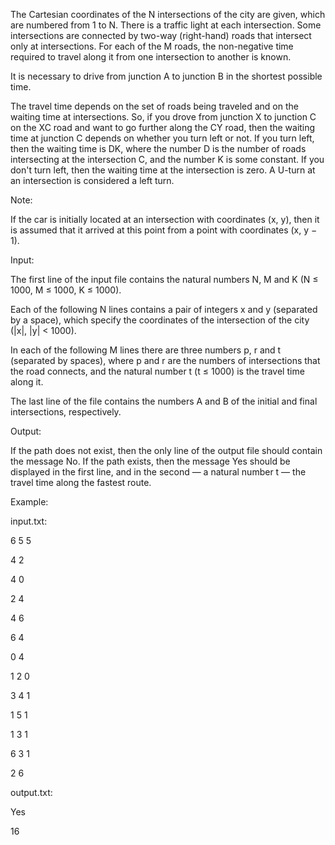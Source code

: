 ﻿The Cartesian coordinates of the N intersections of the city are given, which are numbered from 1 to N. There is a traffic light at each intersection. Some intersections are connected by two-way (right-hand) roads that intersect only at intersections. For each of the M roads, the non-negative time required to travel along it from one intersection to another is known.

It is necessary to drive from junction A to junction B in the shortest possible time.

The travel time depends on the set of roads being traveled and on the waiting time at intersections. So, if you drove from junction X to junction C on the XC road and want to go further along the CY road, then the waiting time at junction C depends on whether you turn left or not. If you turn left, then the waiting time is DK, where the number D is the number of roads intersecting at the intersection C, and the number K is some constant. If you don't turn left, then the waiting time at the intersection is zero. A U-turn at an intersection is considered a left turn.

Note:

If the car is initially located at an intersection with coordinates (x, y), then it is assumed that it arrived at this point from a point with coordinates (x, y − 1).

Input:

The first line of the input file contains the natural numbers N, M and K (N ≤ 1000, M ≤ 1000, K ≤ 1000).

Each of the following N lines contains a pair of integers x and y (separated by a space), which specify the coordinates of the intersection of the city (|x|, |y| < 1000).

In each of the following M lines there are three numbers p, r and t (separated by spaces), where p and r are the numbers of intersections that the road connects, and the natural number t (t ≤ 1000) is the travel time along it.

The last line of the file contains the numbers A and B of the initial and final intersections, respectively.

Output:

If the path does not exist, then the only line of the output file should contain the message No.
If the path exists, then the message Yes should be displayed in the first line, and in the second — a natural number t — the travel time along the fastest route.

Example:

input.txt:

6 5 5

4 2

4 0

2 4

4 6

6 4

0 4

1 2 0

3 4 1

1 5 1

1 3 1

6 3 1

2 6

output.txt:

Yes

16
